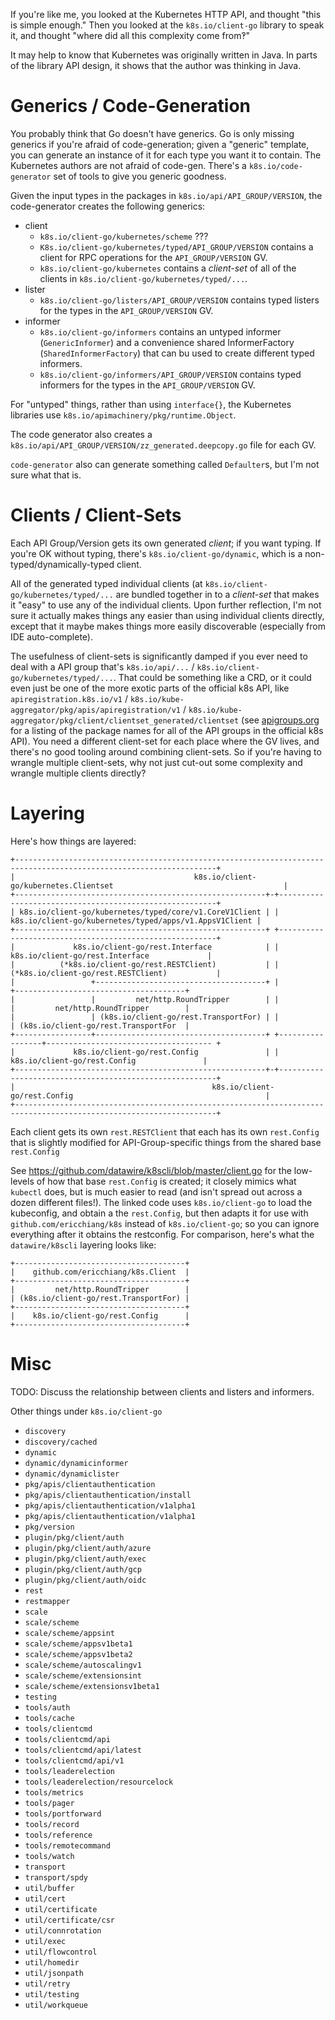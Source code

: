 If you're like me, you looked at the Kubernetes HTTP API, and thought
"this is simple enough."  Then you looked at the `k8s.io/client-go`
library to speak it, and thought "where did all this complexity come
from‽"

It may help to know that  Kubernetes was originally written in Java.
In parts of the library API design, it shows that the author was
thinking in Java.

# Generics / Code-Generation

You probably think that Go doesn't have generics.  Go is only missing
generics if you're afraid of code-generation; given a "generic"
template, you can generate an instance of it for each type you want it
to contain.  The Kubernetes authors are not afraid of code-gen.
There's a `k8s.io/code-generator` set of tools to give you generic
goodness.

Given the input types in the packages in
`k8s.io/api/API_GROUP/VERSION`, the code-generator creates the
following generics:

  - client
    * `k8s.io/client-go/kubernetes/scheme` ???
    * `K8s.io/client-go/kubernetes/typed/API_GROUP/VERSION` contains a
      client for RPC operations for the `API_GROUP/VERSION` GV.
    * `k8s.io/client-go/kubernetes` contains a *client-set* of all of
      the clients in `k8s.io/client-go/kubernetes/typed/...`.
  - lister
    * `k8s.io/client-go/listers/API_GROUP/VERSION` contains typed
      listers for the types in the `API_GROUP/VERSION` GV.
  - informer
    * `k8s.io/client-go/informers` contains an untyped informer
      (`GenericInformer`) and a convenience shared InformerFactory
      (`SharedInformerFactory`) that can bu used to create different
      typed informers.
    * `k8s.io/client-go/informers/API_GROUP/VERSION` contains typed
      informers for the types in the `API_GROUP/VERSION` GV.

For "untyped" things, rather than using `interface{}`, the Kubernetes
libraries use `k8s.io/apimachinery/pkg/runtime.Object`.

The code generator also creates a
`k8s.io/api/API_GROUP/VERSION/zz_generated.deepcopy.go` file for each
GV.

`code-generator` also can generate something called `Defaulter`s, but
I'm not sure what that is.

# Clients / Client-Sets

Each API Group/Version gets its own generated *client*; if you want
typing.  If you're OK without typing, there's
`k8s.io/client-go/dynamic`, which is a non-typed/dynamically-typed
client.

All of the generated typed individual clients (at
`k8s.io/client-go/kubernetes/typed/...` are bundled together in to a
*client-set* that makes it "easy" to use any of the individual
clients.  Upon further reflection, I'm not sure it actually makes
things any easier than using individual clients directly, except that
it maybe makes things more easily discoverable (especially from IDE
auto-complete).

The usefulness of client-sets is significantly damped if you ever need
to deal with a API group that's `k8s.io/api/...` /
`k8s.io/client-go/kubernetes/typed/...`.  That could be something like
a CRD, or it could even just be one of the more exotic parts of the
official k8s API, like `apiregistration.k8s.io/v1` /
`k8s.io/kube-aggregator/pkg/apis/apiregistration/v1` /
`k8s.io/kube-aggregator/pkg/client/clientset_generated/clientset` (see
[apigroups.org](./apigroups.org) for a listing of the package names
for all of the API groups in the official k8s API).  You need a
different client-set for each place where the GV lives, and there's no
good tooling around combining client-sets.  So if you're having to
wrangle multiple client-sets, why not just cut-out some complexity and
wrangle multiple clients directly?

# Layering

Here's how things are layered:

    +-------------------------------------------------------------------------------------------------------------------+
    |                                        k8s.io/client-go/kubernetes.Clientset                                      |
    +--------------------------------------------------------+-+--------------------------------------------------------+
    | k8s.io/client-go/kubernetes/typed/core/v1.CoreV1Client | | k8s.io/client-go/kubernetes/typed/apps/v1.AppsV1Client |
    +--------------------------------------------------------+ +--------------------------------------------------------+
    |             k8s.io/client-go/rest.Interface            | |            k8s.io/client-go/rest.Interface             |
    |          (*k8s.io/client-go/rest.RESTClient)           | |          (*k8s.io/client-go/rest.RESTClient)           |
    |                 +--------------------------------------+ |                 +--------------------------------------+
    |                 |         net/http.RoundTripper        | |                 |         net/http.RoundTripper        |
    |                 | (k8s.io/client-go/rest.TransportFor) | |                 | (k8s.io/client-go/rest.TransportFor  |
    +-----------------+--------------------------------------+ +-----------------+------------------------------------- +
    |             k8s.io/client-go/rest.Config               | |             k8s.io/client-go/rest.Config               |
    +--------------------------------------------------------+-+--------------------------------------------------------+
    |                                            k8s.io/client-go/rest.Config                                           |
    +-------------------------------------------------------------------------------------------------------------------+

Each client gets its own `rest.RESTClient` that each has its own
`rest.Config` that is slightly modified for API-Group-specific things
from the shared base `rest.Config`

See https://github.com/datawire/k8scli/blob/master/client.go for the
low-levels of how that base `rest.Config` is created; it closely
mimics what `kubectl` does, but is much easier to read (and isn't
spread out across a dozen different files!).  The linked code uses
`k8s.io/client-go` to load the kubeconfig, and obtain a the
`rest.Config`, but then adapts it for use with
`github.com/ericchiang/k8s` instead of `k8s.io/client-go`; so you can
ignore everything after it obtains the restconfig.  For comparison,
here's what the `datawire/k8scli` layering looks like:

    +--------------------------------------+
    |    github.com/ericchiang/k8s.Client  |
    +--------------------------------------+
    |         net/http.RoundTripper        |
    | (k8s.io/client-go/rest.TransportFor) |
    +--------------------------------------+
    |    k8s.io/client-go/rest.Config      |
    +--------------------------------------+

# Misc

TODO: Discuss the relationship between clients and listers and
informers.

Other things under `k8s.io/client-go`
 - `discovery`
 - `discovery/cached`
 - `dynamic`
 - `dynamic/dynamicinformer`
 - `dynamic/dynamiclister`
 - `pkg/apis/clientauthentication`
 - `pkg/apis/clientauthentication/install`
 - `pkg/apis/clientauthentication/v1alpha1`
 - `pkg/apis/clientauthentication/v1alpha1`
 - `pkg/version`
 - `plugin/pkg/client/auth`
 - `plugin/pkg/client/auth/azure`
 - `plugin/pkg/client/auth/exec`
 - `plugin/pkg/client/auth/gcp`
 - `plugin/pkg/client/auth/oidc`
 - `rest`
 - `restmapper`
 - `scale`
 - `scale/scheme`
 - `scale/scheme/appsint`
 - `scale/scheme/appsv1beta1`
 - `scale/scheme/appsv1beta2`
 - `scale/scheme/autoscalingv1`
 - `scale/scheme/extensionsint`
 - `scale/scheme/extensionsv1beta1`
 - `testing`
 - `tools/auth`
 - `tools/cache`
 - `tools/clientcmd`
 - `tools/clientcmd/api`
 - `tools/clientcmd/api/latest`
 - `tools/clientcmd/api/v1`
 - `tools/leaderelection`
 - `tools/leaderelection/resourcelock`
 - `tools/metrics`
 - `tools/pager`
 - `tools/portforward`
 - `tools/record`
 - `tools/reference`
 - `tools/remotecommand`
 - `tools/watch`
 - `transport`
 - `transport/spdy`
 - `util/buffer`
 - `util/cert`
 - `util/certificate`
 - `util/certificate/csr`
 - `util/connrotation`
 - `util/exec`
 - `util/flowcontrol`
 - `util/homedir`
 - `util/jsonpath`
 - `util/retry`
 - `util/testing`
 - `util/workqueue`
